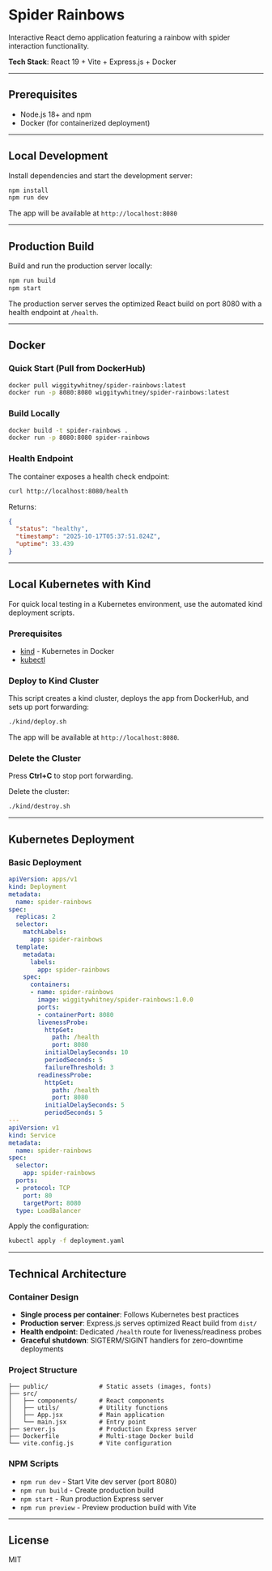 # Spider Rainbows

Interactive React demo application featuring a rainbow with spider interaction functionality.

**Tech Stack**: React 19 + Vite + Express.js + Docker

---

## Prerequisites

- Node.js 18+ and npm
- Docker (for containerized deployment)

---

## Local Development

Install dependencies and start the development server:

```bash
npm install
npm run dev
```

The app will be available at `http://localhost:8080`

---

## Production Build

Build and run the production server locally:

```bash
npm run build
npm start
```

The production server serves the optimized React build on port 8080 with a health endpoint at `/health`.

---

## Docker

### Quick Start (Pull from DockerHub)

```bash
docker pull wiggitywhitney/spider-rainbows:latest
docker run -p 8080:8080 wiggitywhitney/spider-rainbows:latest
```

### Build Locally

```bash
docker build -t spider-rainbows .
docker run -p 8080:8080 spider-rainbows
```

### Health Endpoint

The container exposes a health check endpoint:

```bash
curl http://localhost:8080/health
```

Returns:
```json
{
  "status": "healthy",
  "timestamp": "2025-10-17T05:37:51.824Z",
  "uptime": 33.439
}
```

---

## Local Kubernetes with Kind

For quick local testing in a Kubernetes environment, use the automated kind deployment scripts.

### Prerequisites

- [kind](https://kind.sigs.k8s.io/docs/user/quick-start/#installation) - Kubernetes in Docker
- [kubectl](https://kubernetes.io/docs/tasks/tools/#kubectl)

### Deploy to Kind Cluster

This script creates a kind cluster, deploys the app from DockerHub, and sets up port forwarding:

```bash
./kind/deploy.sh
```

The app will be available at `http://localhost:8080`. 

### Delete the Cluster

Press **Ctrl+C** to stop port forwarding.

Delete the cluster:

```bash
./kind/destroy.sh
```

---

## Kubernetes Deployment

### Basic Deployment

```yaml
apiVersion: apps/v1
kind: Deployment
metadata:
  name: spider-rainbows
spec:
  replicas: 2
  selector:
    matchLabels:
      app: spider-rainbows
  template:
    metadata:
      labels:
        app: spider-rainbows
    spec:
      containers:
      - name: spider-rainbows
        image: wiggitywhitney/spider-rainbows:1.0.0
        ports:
        - containerPort: 8080
        livenessProbe:
          httpGet:
            path: /health
            port: 8080
          initialDelaySeconds: 10
          periodSeconds: 5
          failureThreshold: 3
        readinessProbe:
          httpGet:
            path: /health
            port: 8080
          initialDelaySeconds: 5
          periodSeconds: 5
---
apiVersion: v1
kind: Service
metadata:
  name: spider-rainbows
spec:
  selector:
    app: spider-rainbows
  ports:
  - protocol: TCP
    port: 80
    targetPort: 8080
  type: LoadBalancer
```

Apply the configuration:

```bash
kubectl apply -f deployment.yaml
```

---

## Technical Architecture

### Container Design

- **Single process per container**: Follows Kubernetes best practices
- **Production server**: Express.js serves optimized React build from `dist/`
- **Health endpoint**: Dedicated `/health` route for liveness/readiness probes
- **Graceful shutdown**: SIGTERM/SIGINT handlers for zero-downtime deployments

### Project Structure

```
├── public/              # Static assets (images, fonts)
├── src/
│   ├── components/      # React components
│   ├── utils/           # Utility functions
│   ├── App.jsx          # Main application
│   └── main.jsx         # Entry point
├── server.js            # Production Express server
├── Dockerfile           # Multi-stage Docker build
└── vite.config.js       # Vite configuration
```

### NPM Scripts

- `npm run dev` - Start Vite dev server (port 8080)
- `npm run build` - Create production build
- `npm start` - Run production Express server
- `npm run preview` - Preview production build with Vite

---

## License

MIT
